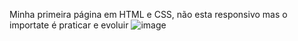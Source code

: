 Minha primeira página em HTML e CSS, não esta responsivo mas o importate é praticar e evoluir 
![image](https://user-images.githubusercontent.com/99751360/162543203-b576aa6e-216b-4bd9-bd9f-27cbb8ff00ee.png)

